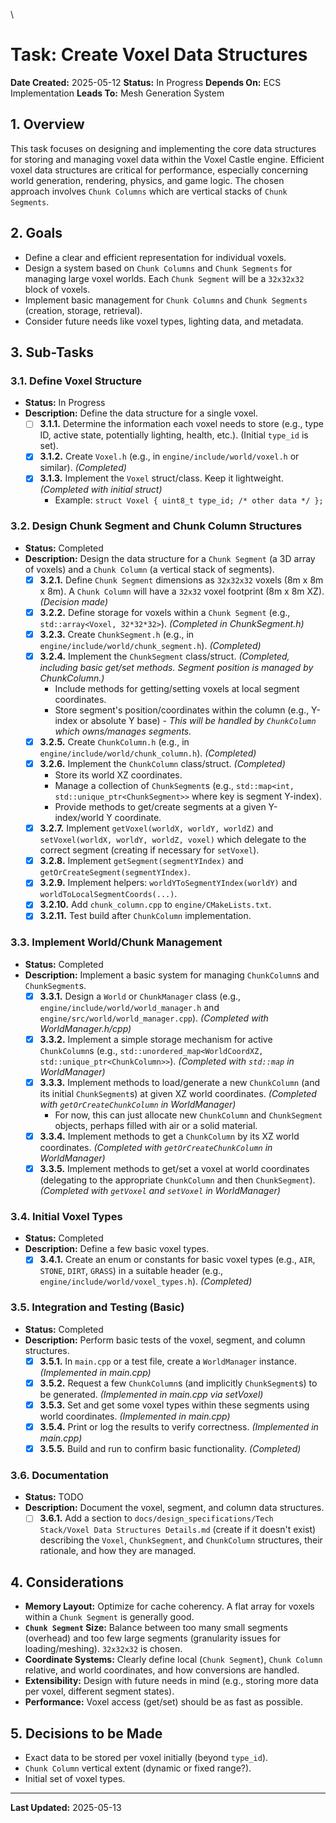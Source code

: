 \
# Task: Create Voxel Data Structures

**Date Created:** 2025-05-12
**Status:** In Progress
**Depends On:** ECS Implementation
**Leads To:** Mesh Generation System

## 1. Overview
This task focuses on designing and implementing the core data structures for storing and managing voxel data within the Voxel Castle engine. Efficient voxel data structures are critical for performance, especially concerning world generation, rendering, physics, and game logic. The chosen approach involves `Chunk Columns` which are vertical stacks of `Chunk Segments`.

## 2. Goals
*   Define a clear and efficient representation for individual voxels.
*   Design a system based on `Chunk Columns` and `Chunk Segments` for managing large voxel worlds. Each `Chunk Segment` will be a `32x32x32` block of voxels.
*   Implement basic management for `Chunk Columns` and `Chunk Segments` (creation, storage, retrieval).
*   Consider future needs like voxel types, lighting data, and metadata.

## 3. Sub-Tasks

### 3.1. Define Voxel Structure
*   **Status:** In Progress
*   **Description:** Define the data structure for a single voxel.
    *   [ ] **3.1.1.** Determine the information each voxel needs to store (e.g., type ID, active state, potentially lighting, health, etc.). (Initial `type_id` is set).
    *   [x] **3.1.2.** Create `Voxel.h` (e.g., in `engine/include/world/voxel.h` or similar). *(Completed)*
    *   [x] **3.1.3.** Implement the `Voxel` struct/class. Keep it lightweight. *(Completed with initial struct)*
        *   Example: `struct Voxel { uint8_t type_id; /* other data */ };`

### 3.2. Design Chunk Segment and Chunk Column Structures
*   **Status:** Completed
*   **Description:** Design the data structure for a `Chunk Segment` (a 3D array of voxels) and a `Chunk Column` (a vertical stack of segments).
    *   [x] **3.2.1.** Define `Chunk Segment` dimensions as `32x32x32` voxels (8m x 8m x 8m). A `Chunk Column` will have a `32x32` voxel footprint (8m x 8m XZ). *(Decision made)*
    *   [x] **3.2.2.** Define storage for voxels within a `Chunk Segment` (e.g., `std::array<Voxel, 32*32*32>`). *(Completed in ChunkSegment.h)*
    *   [x] **3.2.3.** Create `ChunkSegment.h` (e.g., in `engine/include/world/chunk_segment.h`). *(Completed)*
    *   [x] **3.2.4.** Implement the `ChunkSegment` class/struct. *(Completed, including basic get/set methods. Segment position is managed by ChunkColumn.)*
        *   Include methods for getting/setting voxels at local segment coordinates.
        *   Store segment's position/coordinates within the column (e.g., Y-index or absolute Y base) - *This will be handled by `ChunkColumn` which owns/manages segments.*
    *   [x] **3.2.5.** Create `ChunkColumn.h` (e.g., in `engine/include/world/chunk_column.h`). *(Completed)*
    *   [x] **3.2.6.** Implement the `ChunkColumn` class/struct. *(Completed)*
        *   Store its world XZ coordinates.
        *   Manage a collection of `ChunkSegment`s (e.g., `std::map<int, std::unique_ptr<ChunkSegment>>` where key is segment Y-index).
        *   Provide methods to get/create segments at a given Y-index/world Y coordinate.
    *   [x] **3.2.7.** Implement `getVoxel(worldX, worldY, worldZ)` and `setVoxel(worldX, worldY, worldZ, voxel)` which delegate to the correct segment (creating if necessary for `setVoxel`).
    *   [x] **3.2.8.** Implement `getSegment(segmentYIndex)` and `getOrCreateSegment(segmentYIndex)`.
    *   [x] **3.2.9.** Implement helpers: `worldYToSegmentYIndex(worldY)` and `worldToLocalSegmentCoords(...)`.
    *   [x] **3.2.10.** Add `chunk_column.cpp` to `engine/CMakeLists.txt`.
    *   [x] **3.2.11.** Test build after `ChunkColumn` implementation.

### 3.3. Implement World/Chunk Management
*   **Status:** Completed
*   **Description:** Implement a basic system for managing `ChunkColumn`s and `ChunkSegment`s.
    *   [x] **3.3.1.** Design a `World` or `ChunkManager` class (e.g., `engine/include/world/world_manager.h` and `engine/src/world/world_manager.cpp`). *(Completed with WorldManager.h/cpp)*
    *   [x] **3.3.2.** Implement a simple storage mechanism for active `ChunkColumn`s (e.g., `std::unordered_map<WorldCoordXZ, std::unique_ptr<ChunkColumn>>`). *(Completed with `std::map` in WorldManager)*
    *   [x] **3.3.3.** Implement methods to load/generate a new `ChunkColumn` (and its initial `ChunkSegment`s) at given XZ world coordinates. *(Completed with `getOrCreateChunkColumn` in WorldManager)*
        *   For now, this can just allocate new `ChunkColumn` and `ChunkSegment` objects, perhaps filled with air or a solid material.
    *   [x] **3.3.4.** Implement methods to get a `ChunkColumn` by its XZ world coordinates. *(Completed with `getOrCreateChunkColumn` in WorldManager)*
    *   [x] **3.3.5.** Implement methods to get/set a voxel at world coordinates (delegating to the appropriate `ChunkColumn` and then `ChunkSegment`). *(Completed with `getVoxel` and `setVoxel` in WorldManager)*

### 3.4. Initial Voxel Types
*   **Status:** Completed
*   **Description:** Define a few basic voxel types.
    *   [x] **3.4.1.** Create an enum or constants for basic voxel types (e.g., `AIR`, `STONE`, `DIRT`, `GRASS`) in a suitable header (e.g., `engine/include/world/voxel_types.h`). *(Completed)*

### 3.5. Integration and Testing (Basic)
*   **Status:** Completed
*   **Description:** Perform basic tests of the voxel, segment, and column structures.
    *   [x] **3.5.1.** In `main.cpp` or a test file, create a `WorldManager` instance. *(Implemented in main.cpp)*
    *   [x] **3.5.2.** Request a few `ChunkColumn`s (and implicitly `ChunkSegment`s) to be generated. *(Implemented in main.cpp via setVoxel)*
    *   [x] **3.5.3.** Set and get some voxel types within these segments using world coordinates. *(Implemented in main.cpp)*
    *   [x] **3.5.4.** Print or log the results to verify correctness. *(Implemented in main.cpp)*
    *   [x] **3.5.5.** Build and run to confirm basic functionality. *(Completed)*

### 3.6. Documentation
*   **Status:** TODO
*   **Description:** Document the voxel, segment, and column data structures.
    *   [ ] **3.6.1.** Add a section to `docs/design_specifications/Tech Stack/Voxel Data Structures Details.md` (create if it doesn't exist) describing the `Voxel`, `ChunkSegment`, and `ChunkColumn` structures, their rationale, and how they are managed.

## 4. Considerations
*   **Memory Layout:** Optimize for cache coherency. A flat array for voxels within a `Chunk Segment` is generally good.
*   **`Chunk Segment` Size:** Balance between too many small segments (overhead) and too few large segments (granularity issues for loading/meshing). `32x32x32` is chosen.
*   **Coordinate Systems:** Clearly define local (`Chunk Segment`), `Chunk Column` relative, and world coordinates, and how conversions are handled.
*   **Extensibility:** Design with future needs in mind (e.g., storing more data per voxel, different segment states).
*   **Performance:** Voxel access (get/set) should be as fast as possible.

## 5. Decisions to be Made
*   Exact data to be stored per voxel initially (beyond `type_id`).
*   `Chunk Column` vertical extent (dynamic or fixed range?).
*   Initial set of voxel types.

---
**Last Updated:** 2025-05-13
